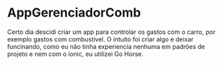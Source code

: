 # AppGerenciadorComb

Certo dia descidi criar um app para controlar os gastos com o carro, por exemplo gastos com combustivel.
O intuito foi criar algo e deixar funcinando, como eu não tinha experiencia nenhuma em padrões de projeto e nem com o ionic, eu utilizei Go Horse.
